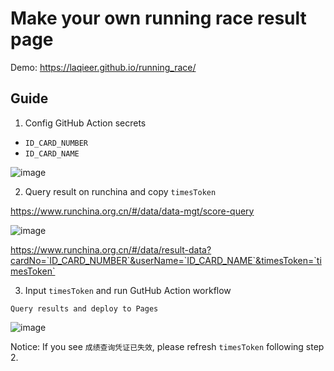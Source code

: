 # Make your own running race result page

Demo: https://laqieer.github.io/running_race/

## Guide

1. Config GitHub Action secrets

- `ID_CARD_NUMBER`
- `ID_CARD_NAME`

![image](https://github.com/laqieer/running_race/assets/8841957/8cbca29f-bb88-4c43-87e8-2a7a8191bcf0)

2. Query result on runchina and copy `timesToken`

https://www.runchina.org.cn/#/data/data-mgt/score-query

![image](https://github.com/laqieer/running_race/assets/8841957/7d034b5c-88aa-4667-92c5-925f8a791aa2)

https://www.runchina.org.cn/#/data/result-data?cardNo=`ID_CARD_NUMBER`&userName=`ID_CARD_NAME`&timesToken=`timesToken`

3. Input `timesToken` and run GutHub Action workflow

`Query results and deploy to Pages`

![image](https://github.com/laqieer/running_race/assets/8841957/7174a96e-091b-45d6-8e95-8fba224cb720)

Notice: If you see `成绩查询凭证已失效`, please refresh `timesToken` following step 2.

